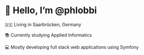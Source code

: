 # 👋 Hello, I’m @phlobbi

🇩🇪 Living in Saarbrücken, Germany

📚 Currently studying Applied Informatics

💻 Mostly developing full stack web applications using Symfony

